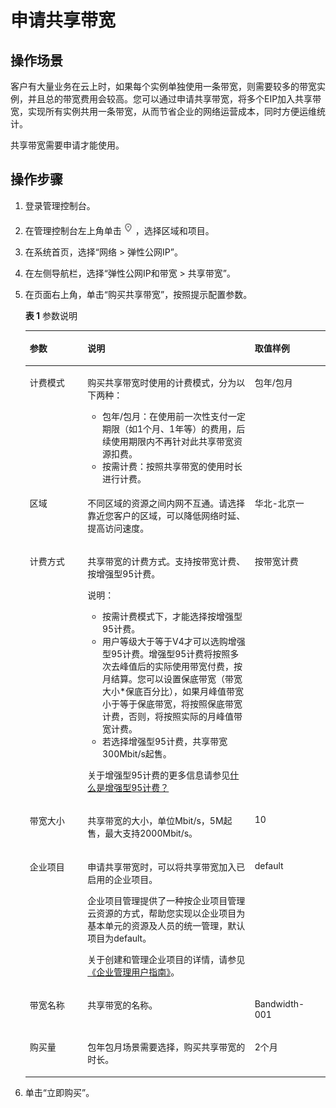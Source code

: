 # 申请共享带宽<a name="vpc010005"></a>

## 操作场景<a name="section15598193716333"></a>

客户有大量业务在云上时，如果每个实例单独使用一条带宽，则需要较多的带宽实例，并且总的带宽费用会较高。您可以通过申请共享带宽，将多个EIP加入共享带宽，实现所有实例共用一条带宽，从而节省企业的网络运营成本，同时方便运维统计。

共享带宽需要申请才能使用。

## 操作步骤<a name="section1642012259343"></a>

1.  登录管理控制台。
2.  在管理控制台左上角单击![](figures/icon-region.png)，选择区域和项目。
3.  在系统首页，选择“网络 \> 弹性公网IP”。
4.  在左侧导航栏，选择“弹性公网IP和带宽 \> 共享带宽”。
5.  在页面右上角，单击“购买共享带宽”，按照提示配置参数。

    **表 1**  参数说明

    <a name="table66172324012"></a>
    <table><thead align="left"><tr id="row961717321403"><th class="cellrowborder" valign="top" width="19.24%" id="mcps1.2.4.1.1"><p id="p96014321509"><a name="p96014321509"></a><a name="p96014321509"></a>参数</p>
    </th>
    <th class="cellrowborder" valign="top" width="55.7%" id="mcps1.2.4.1.2"><p id="p14617123219015"><a name="p14617123219015"></a><a name="p14617123219015"></a>说明</p>
    </th>
    <th class="cellrowborder" valign="top" width="25.06%" id="mcps1.2.4.1.3"><p id="p1761714321014"><a name="p1761714321014"></a><a name="p1761714321014"></a>取值样例</p>
    </th>
    </tr>
    </thead>
    <tbody><tr id="row9617123212015"><td class="cellrowborder" valign="top" width="19.24%" headers="mcps1.2.4.1.1 "><p id="p1661718321501"><a name="p1661718321501"></a><a name="p1661718321501"></a>计费模式</p>
    </td>
    <td class="cellrowborder" valign="top" width="55.7%" headers="mcps1.2.4.1.2 "><p id="p1161712327017"><a name="p1161712327017"></a><a name="p1161712327017"></a>购买共享带宽时使用的计费模式，分为以下两种：</p>
    <a name="ul126179321707"></a><a name="ul126179321707"></a><ul id="ul126179321707"><li>包年/包月：在使用前一次性支付一定期限（如1个月、1年等）的费用，后续使用期限内不再针对此共享带宽资源扣费。</li><li>按需计费：按照共享带宽的使用时长进行计费。</li></ul>
    </td>
    <td class="cellrowborder" valign="top" width="25.06%" headers="mcps1.2.4.1.3 "><p id="p961710321902"><a name="p961710321902"></a><a name="p961710321902"></a>包年/包月</p>
    </td>
    </tr>
    <tr id="row1561719325016"><td class="cellrowborder" valign="top" width="19.24%" headers="mcps1.2.4.1.1 "><p id="p36172321508"><a name="p36172321508"></a><a name="p36172321508"></a>区域</p>
    </td>
    <td class="cellrowborder" valign="top" width="55.7%" headers="mcps1.2.4.1.2 "><p id="p1361719321701"><a name="p1361719321701"></a><a name="p1361719321701"></a>不同区域的资源之间内网不互通。请选择靠近您客户的区域，可以降低网络时延、提高访问速度。</p>
    </td>
    <td class="cellrowborder" valign="top" width="25.06%" headers="mcps1.2.4.1.3 "><p id="p1861710328010"><a name="p1861710328010"></a><a name="p1861710328010"></a>华北-北京一</p>
    </td>
    </tr>
    <tr id="row26175321409"><td class="cellrowborder" valign="top" width="19.24%" headers="mcps1.2.4.1.1 "><p id="p26172032902"><a name="p26172032902"></a><a name="p26172032902"></a>计费方式</p>
    </td>
    <td class="cellrowborder" valign="top" width="55.7%" headers="mcps1.2.4.1.2 "><p id="p9617123214016"><a name="p9617123214016"></a><a name="p9617123214016"></a>共享带宽的计费方式。支持按带宽计费、按增强型95计费。</p>
    <div class="note" id="note46171232603"><a name="note46171232603"></a><a name="note46171232603"></a><span class="notetitle"> 说明： </span><div class="notebody"><a name="ul9578828173212"></a><a name="ul9578828173212"></a><ul id="ul9578828173212"><li>按需计费模式下，才能选择按增强型95计费。</li><li>用户等级大于等于V4才可以选购增强型95计费。增强型95计费将按照多次去峰值后的实际使用带宽付费，按月结算。您可以设置保底带宽（带宽大小*保底百分比），如果月峰值带宽小于等于保底带宽，将按照保底带宽计费，否则，将按照实际的月峰值带宽计费。</li><li>若选择增强型95计费，共享带宽300Mbit/s起售。</li></ul>
    <p id="p222984861612"><a name="p222984861612"></a><a name="p222984861612"></a>关于增强型95计费的更多信息请参见<a href="https://support.huaweicloud.com/vpc_faq/faq_bandwidth_0009.html" target="_blank" rel="noopener noreferrer">什么是增强型95计费？</a></p>
    </div></div>
    </td>
    <td class="cellrowborder" valign="top" width="25.06%" headers="mcps1.2.4.1.3 "><p id="p1661773213017"><a name="p1661773213017"></a><a name="p1661773213017"></a>按带宽计费</p>
    </td>
    </tr>
    <tr id="row46178321702"><td class="cellrowborder" valign="top" width="19.24%" headers="mcps1.2.4.1.1 "><p id="p36179321106"><a name="p36179321106"></a><a name="p36179321106"></a>带宽大小</p>
    </td>
    <td class="cellrowborder" valign="top" width="55.7%" headers="mcps1.2.4.1.2 "><p id="p861718321503"><a name="p861718321503"></a><a name="p861718321503"></a>共享带宽的大小，单位Mbit/s，5M起售，最大支持2000Mbit/s。</p>
    </td>
    <td class="cellrowborder" valign="top" width="25.06%" headers="mcps1.2.4.1.3 "><p id="p96174321306"><a name="p96174321306"></a><a name="p96174321306"></a>10</p>
    </td>
    </tr>
    <tr id="row9617232206"><td class="cellrowborder" valign="top" width="19.24%" headers="mcps1.2.4.1.1 "><p id="p061713212020"><a name="p061713212020"></a><a name="p061713212020"></a>企业项目</p>
    </td>
    <td class="cellrowborder" valign="top" width="55.7%" headers="mcps1.2.4.1.2 "><p id="p4358158104112"><a name="p4358158104112"></a><a name="p4358158104112"></a>申请共享带宽时，可以将共享带宽加入已启用的企业项目。</p>
    <p id="p335916813413"><a name="p335916813413"></a><a name="p335916813413"></a>企业项目管理提供了一种按企业项目管理云资源的方式，帮助您实现以企业项目为基本单元的资源及人员的统一管理，默认项目为default。</p>
    <p id="p101101523810"><a name="p101101523810"></a><a name="p101101523810"></a>关于创建和管理企业项目的详情，请参见<a href="https://support.huaweicloud.com/usermanual-em/zh-cn_topic_0131965280.html" target="_blank" rel="noopener noreferrer">《企业管理用户指南》</a>。</p>
    </td>
    <td class="cellrowborder" valign="top" width="25.06%" headers="mcps1.2.4.1.3 "><p id="p6617132506"><a name="p6617132506"></a><a name="p6617132506"></a>default</p>
    </td>
    </tr>
    <tr id="row11956314313"><td class="cellrowborder" valign="top" width="19.24%" headers="mcps1.2.4.1.1 "><p id="p979514329312"><a name="p979514329312"></a><a name="p979514329312"></a>带宽名称</p>
    </td>
    <td class="cellrowborder" valign="top" width="55.7%" headers="mcps1.2.4.1.2 "><p id="p479512322316"><a name="p479512322316"></a><a name="p479512322316"></a>共享带宽的名称。</p>
    </td>
    <td class="cellrowborder" valign="top" width="25.06%" headers="mcps1.2.4.1.3 "><p id="p779619321039"><a name="p779619321039"></a><a name="p779619321039"></a>Bandwidth-001</p>
    </td>
    </tr>
    <tr id="row1617163216014"><td class="cellrowborder" valign="top" width="19.24%" headers="mcps1.2.4.1.1 "><p id="p16173328013"><a name="p16173328013"></a><a name="p16173328013"></a>购买量</p>
    </td>
    <td class="cellrowborder" valign="top" width="55.7%" headers="mcps1.2.4.1.2 "><p id="p2061717321307"><a name="p2061717321307"></a><a name="p2061717321307"></a>包年包月场景需要选择，购买共享带宽的时长。</p>
    </td>
    <td class="cellrowborder" valign="top" width="25.06%" headers="mcps1.2.4.1.3 "><p id="p1261793218016"><a name="p1261793218016"></a><a name="p1261793218016"></a>2个月</p>
    </td>
    </tr>
    </tbody>
    </table>

6.  单击“立即购买”。

